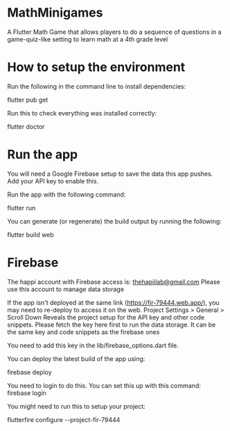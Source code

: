 # MathMinigames
A Flutter Math Game that allows players to do a sequence of questions in a game-quiz-like setting to learn math at a 4th grade level

# How to setup the environment
Run the following in the command line to install dependencies:

flutter pub get

Run this to check everything was installed correctly:

flutter doctor

# Run the app

You will need a Google Firebase setup to save the data this app pushes. Add your API key to enable this.

Run the app  with the following command:

flutter run

You can generate (or regenerate) the build output by running the following:

flutter build web

# Firebase
The happi account with Firebase access is: thehapiilab@gmail.com
Please use this account to manage data storage

If the app isn't deployed at the same link (https://fir-79444.web.app/), you may need to re-deploy to access it on the web.
Project Settings > General > Scroll Down
Reveals the project setup for the API key and other code snippets. Please fetch the key here first to run the data storage. It can be the same key and code snippets as the firebase ones

You need to add this key in the lib/firebase_options.dart file.

You can deploy the latest build of the app using:

firebase deploy

You need to login to do this. You can set this up with this command:
firebase login

You might need to run this to setup your project:

flutterfire configure --project-fir-79444
